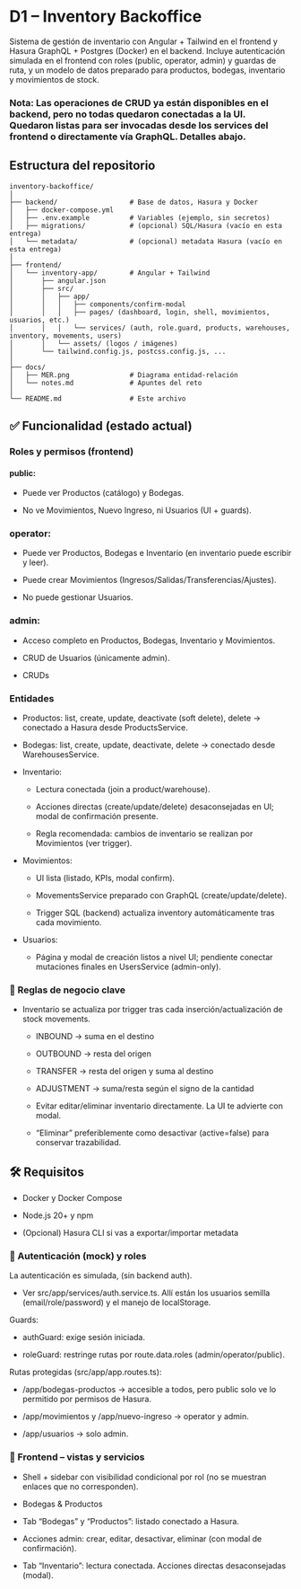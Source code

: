 # D1 – Inventory Backoffice

Sistema de gestión de inventario con Angular + Tailwind en el frontend y Hasura GraphQL + Postgres (Docker) en el backend.
Incluye autenticación simulada en el frontend con roles (public, operator, admin) y guardas de ruta, y un modelo de datos preparado para productos, bodegas, inventario y movimientos de stock.

### Nota: Las operaciones de CRUD ya están disponibles en el backend, pero no todas quedaron conectadas a la UI. Quedaron listas para ser invocadas desde los services del frontend o directamente vía GraphQL. Detalles abajo.


## Estructura del repositorio

```
inventory-backoffice/
│
├── backend/                  # Base de datos, Hasura y Docker
│   ├── docker-compose.yml
│   ├── .env.example          # Variables (ejemplo, sin secretos)
│   ├── migrations/           # (opcional) SQL/Hasura (vacío en esta entrega)
│   └── metadata/             # (opcional) metadata Hasura (vacío en esta entrega)
│
├── frontend/
│   └── inventory-app/        # Angular + Tailwind
│       ├── angular.json
│       ├── src/
│       │   ├── app/
│       │   │   ├── components/confirm-modal
│       │   │   ├── pages/ (dashboard, login, shell, movimientos, usuarios, etc.)
│       │   │   └── services/ (auth, role.guard, products, warehouses, inventory, movements, users)
│       │   └── assets/ (logos / imágenes)
│       └── tailwind.config.js, postcss.config.js, ...
│
├── docs/
│   ├── MER.png               # Diagrama entidad-relación
│   └── notes.md              # Apuntes del reto
│
└── README.md                 # Este archivo

```

## ✅ Funcionalidad (estado actual)

### Roles y permisos (frontend)

#### public:

- Puede ver Productos (catálogo) y Bodegas.

- No ve Movimientos, Nuevo Ingreso, ni Usuarios (UI + guards).

### operator:

- Puede ver Productos, Bodegas e Inventario (en inventario puede escribir y leer).

- Puede crear Movimientos (Ingresos/Salidas/Transferencias/Ajustes).

- No puede gestionar Usuarios.

### admin:

- Acceso completo en Productos, Bodegas, Inventario y Movimientos.

- CRUD de Usuarios (únicamente admin).

- CRUDs

### Entidades

- Productos: list, create, update, deactivate (soft delete), delete → conectado a Hasura desde ProductsService.

- Bodegas: list, create, update, deactivate, delete → conectado desde WarehousesService.

- Inventario:

	* Lectura conectada (join a product/warehouse).

	* Acciones directas (create/update/delete) desaconsejadas en UI; modal de confirmación presente.

	* Regla recomendada: cambios de inventario se realizan por Movimientos (ver trigger).

- Movimientos:

	* UI lista (listado, KPIs, modal confirm).

	* MovementsService preparado con GraphQL (create/update/delete).

	* Trigger SQL (backend) actualiza inventory automáticamente tras cada movimiento.

- Usuarios:
	* Página y modal de creación listos a nivel UI; pendiente conectar mutaciones finales en UsersService (admin-only).


### 🔐 Reglas de negocio clave

- Inventario se actualiza por trigger tras cada inserción/actualización de stock movements.

	* INBOUND → suma en el destino

	* OUTBOUND → resta del origen

	* TRANSFER → resta del origen y suma al destino

	* ADJUSTMENT → suma/resta según el signo de la cantidad

	* Evitar editar/eliminar inventario directamente. La UI te advierte con modal.

	* “Eliminar” preferiblemente como desactivar (active=false) para conservar trazabilidad.

## 🛠️ Requisitos

- Docker y Docker Compose

- Node.js 20+ y npm

- (Opcional) Hasura CLI si vas a exportar/importar metadata


### 🔑 Autenticación (mock) y roles

La autenticación es simulada, (sin backend auth).

- Ver src/app/services/auth.service.ts. Allí están los usuarios semilla (email/role/password) y el manejo de localStorage.

Guards:

- authGuard: exige sesión iniciada.

- roleGuard: restringe rutas por route.data.roles (admin/operator/public).

Rutas protegidas (src/app/app.routes.ts):

- /app/bodegas-productos → accesible a todos, pero public solo ve lo permitido por permisos de Hasura.

- /app/movimientos y /app/nuevo-ingreso → operator y admin.

- /app/usuarios → solo admin.

### 🧩 Frontend – vistas y servicios

- Shell + sidebar con visibilidad condicional por rol (no se muestran enlaces que no corresponden).

- Bodegas & Productos

- Tab “Bodegas” y “Productos”: listado conectado a Hasura.

- Acciones admin: crear, editar, desactivar, eliminar (con modal de confirmación).

- Tab “Inventario”: lectura conectada. Acciones directas desaconsejadas (modal).



